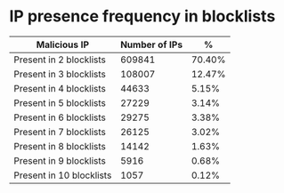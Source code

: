 # IP presence frequency in blocklists
| Malicious IP | Number of IPs | % |
|----|----|----|
| Present in 2 blocklists | 609841 | 70.40% |
| Present in 3 blocklists | 108007 | 12.47% |
| Present in 4 blocklists | 44633 | 5.15% |
| Present in 5 blocklists | 27229 | 3.14% |
| Present in 6 blocklists | 29275 | 3.38% |
| Present in 7 blocklists | 26125 | 3.02% |
| Present in 8 blocklists | 14142 | 1.63% |
| Present in 9 blocklists | 5916 | 0.68% |
| Present in 10 blocklists | 1057 | 0.12% |
